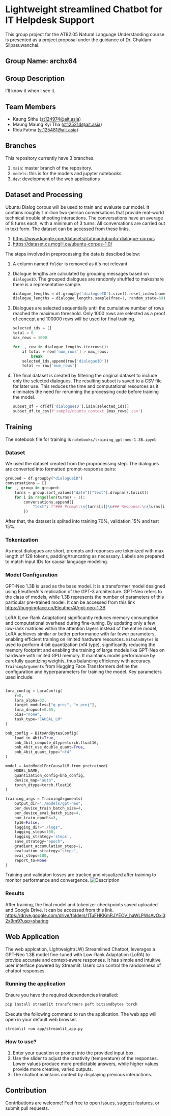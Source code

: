 # Lightweight streamlined Chatbot for IT Helpdesk Support

This group project for the AT82.05 Natural Language Understanding course is presented as a project proposal under the guidance of Dr. Chaklam Silpasuwanchai.

## Group Name: archx64

## Group Description

I'll know it when I see it.

## Team Members

- Kaung Sithu (<st124974@ait.asia>)
- Maung Maung Kyi Tha (<st125214@ait.asia>)
- Rida Fatma (<st125481@ait.asia>)

## Branches

This repository currently have 3 branches.

1. `main`: master branch of the repository.
2. `models`: this is for the models and jupyter notebooks
3. `dev`: development of the web applications

## Dataset and Processing

Ubuntu Dialog corpus will be used to train and evaluate our model. It contains roughly 1 million two-person conversations that provide real-world technical trouble shooting interactions. The conversations have an average of 8 turns each, with a minimum of 3 turns. All conversations are carried out in text form. The dataset can be accessed from these links.

1. <https://www.kaggle.com/datasets/rtatman/ubuntu-dialogue-corpus>
2. <https://dataset.cs.mcgill.ca/ubuntu-corpus-1.0/>

The steps involved in preprocessing the data is descibed below:

1. A column named `folder` is removed as it's not relevant
2. Dialogue lengths are calculated by grouping messages based on `dialogueID`. The grouped dialogues are randomly shuffled to makeshare there is a representative sample.

    ```python
    dialogue_lengths = df.groupby('dialogueID').size().reset_index(name='num_rows')
    dialogue_lengths = dialogue_lengths.sample(frac=1, random_state=69)
    ```

3. Dialogues are selected sequentially until the cumulative number of rows reached the maximum threshold. Only 1000 rows are selected as a proof of concept and 100000 rows will be used for final training.

    ```python
    selected_ids = []
    total = 0
    max_rows = 1000

    for _, row in dialogue_lengths.iterrows():
        if total + row['num_rows'] > max_rows:
            break
        selected_ids.append(row['dialogueID'])
        total += row['num_rows']
    ```

4. The final dataset is created by filtering the original dataset to include only the selected dialogues. The resulting subset is saved to a CSV file for later use. This reduces the time and computational resources as it eliminates the need for rerunning the processing code before training the model.

    ```python
    subset_df = df[df['dialogueID'].isin(selected_ids)]
    subset_df.to_csv(f'sample/ubuntu_context_{max_rows}.csv')
    ```

## Training

The notebook file for training is `notebooks/training_gpt-neo-1.3B.ipynb`

### Dataset

We used the dataset created from the proprocessing step. The dialogues are converted into formatted prompt-response pairs:

```python
grouped = df.groupby("dialogueID")
conversations = []
for _, group in grouped:
    turns = group.sort_values("date")["text"].dropna().tolist()
    for i in range(len(turns) - 1):
        conversations.append({
            "text": f"### Prompt:\n{turns[i]}\n### Response:\n{turns[i + 1]}"
        })
```

After that, the dataset is splited into training 70%, validation 15% and test 15%.

### Tokenization

As most dialogues are short, prompts and reponses are tokenized with max length of 128 tokens, padding/truncating as necessary. Labels are prepared to match input IDs for causal language modeling.

### Model Configuration

GPT-Neo 1.3B is used as the base model. It is a transformer model designed using EleutherAI's replication of the GPT-3 architecture. GPT-Neo refers to the class of models, while 1.3B represents the number of parameters of this particular pre-trained model. It can be accessed from this link <https://huggingface.co/EleutherAI/gpt-neo-1.3B>

LoRA (Low-Rank Adaptation) significantly reduces memory consumption and computational overhead during fine-tuning. By updating only a few low-rank matrices within the attention layers instead of the entire model, LoRA achieves similar or better performance with far fewer parameters, enabling efficient training on limited hardware resources. `BitsAndBytes` is used to perform 4-bit quantization (nf4 type), significantly reducing the memory footprint and enabling the training of large models like GPT-Neo on hardware with limited GPU memory. It maintains model performance by carefully quantizing weights, thus balancing efficiency with accuracy. `TrainingArguments` from Hugging Face Transformers define the configuration and hyperparameters for training the model. Key parameters used include:

```python

lora_config = LoraConfig(
    r=8,
    lora_alpha=32,
    target_modules=["q_proj", "v_proj"],
    lora_dropout=0.05,
    bias="none",
    task_type="CAUSAL_LM"
)

bnb_config = BitsAndBytesConfig(
    load_in_4bit=True,
    bnb_4bit_compute_dtype=torch.float16,
    bnb_4bit_use_double_quant=True,
    bnb_4bit_quant_type="nf4"
)

model = AutoModelForCausalLM.from_pretrained(
    MODEL_NAME,
    quantization_config=bnb_config,
    device_map="auto",
    torch_dtype=torch.float16
)

training_args = TrainingArguments(
    output_dir="./models/gpt-neo",
    per_device_train_batch_size=4,
    per_device_eval_batch_size=4,
    num_train_epochs=3,
    fp16=False,
    logging_dir="./logs",
    logging_steps=100,
    logging_strategy='steps',
    save_strategy="epoch",
    gradient_accumulation_steps=1,
    evaluation_strategy="steps",
    eval_steps=100,
    report_to=None
)
```

Training and validaton losses are tracked and visualized after training to monitor performance and convergence. ![Description](figures/train_valid_loss.PNG)

### Results

After training, the final model and tokenizer checkpoints saved uploaded and Google Drive. It can be accessed from this link. <https://drive.google.com/drive/folders/1TuFHKKmRJYEOV_haWLPWsAvOxi32x9m9?usp=sharing>

## Web Application

The web applcation, Lightweight(LW) Streamlined Chatbot, leverages a GPT-Neo 1.3B model fine-tuned with Low-Rank Adaptation (LoRA) to provide accurate and context-aware responses. It has simple and intuitive user interface powered by Streamlit. Users can control the randomness of chatbot responses.

### Running the application

Ensure you have the required dependencies installed:

```bash
pip install streamlit transformers peft bitsandbytes torch
```

Execute the following command to run the application. The web app will open in your default web browser.

```bash
streamlit run app/streamlit_app.py
```

### How to use?

1. Enter your question or prompt into the provided input box.
2. Use the slider to adjust the creativity (temperature) of the responses. Lower values produce more predictable answers, while higher values provide more creative, varied outputs.
3. The chatbot maintains context by displaying previous interactions.

## Contribution

Contributions are welcome! Feel free to open issues, suggest features, or submit pull requests.
